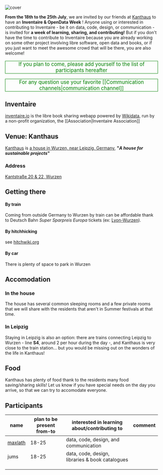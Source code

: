 <!-- LANG:EN, title="Inventaire & OpenData Week 2019"-->

![cover](https://matrix.org/_matrix/media/v1/download/matrix.allmende.io/zSNFZbIrmKscTZliJTldOhKp)

**From the 18th to the 25th July**, we are invited by our friends at [Kanthaus](https://kanthaus.online/en/) to have an **Inventaire & OpenData Week** ! Anyone using or interested in contributing to Inventaire - be it on data, code, design, or communication - is invited for **a week of learning, sharing, and contributing!** But if you don't have the time to contribute to Inventaire because you are already working on some other project involving libre software, open data and books, or if you just want to meet the awesome crowd that will be there, you are also welcome!

<p style="text-align: center; color: green; font-size: 1.2em; border: 1px solid">If you plan to come, please add yourself to the list of participants hereafter</p>

<p style="text-align: center; color: green; font-size: 1.2em; border: 1px solid">For any question use your favorite [[Communication channels|communication channel]]
<p>

## Inventaire
[inventaire.io](https://inventaire.io) is the libre book sharing webapp powered by [Wikidata](http://wikidata.org), run by a non-profit organization, the [[Association|Inventaire Association]]

## Venue: Kanthaus
[Kanthaus](https://kanthaus.online/en/) is [a house in Wurzen, near Leipzig, Germany](https://www.openstreetmap.org/way/99897633), **"*A house for sustainable projects*"**

### Address
[Kantstraße 20 & 22, Wurzen](https://www.openstreetmap.org/way/99897633)

## Getting there
#### By train
Coming from outside Germany to Wurzen by train can be affordable thank to Deutsch Bahn *Super Sparpreis Europa* tickets (ex: [Lyon-Wurzen](https://www.trainline.eu/search/lyon/wurzen/2019-07-17-06:00)).
#### By hitchhicking
see [hitchwiki.org](https://hitchwiki.org)
#### By car
There is plenty of space to park in Wurzen

## Accomodation
### In the house
The house has several common sleeping rooms and a few private rooms that we will share with the residents that aren't in Summer festivals at that time.
### In Leipzig
Staying in Leipzig is also an option: there are trains connecting Leipzig to Wurzen - line **S4**, around 2 per hour during the day -, and Kanthaus is very close to the train station... but you would be missing out on the wonders of the life in Kanthaus!

## Food
Kanthaus has plenty of food thank to the residents many food saving/sharing skills! Let us know if you have special needs on the day you arrive, so that we can try to accomodate everyone.

## Participants
| name |plan to be present from-to|interested in learning about/contributing to | comment|
|---|---|---|---|
| [maxlath](https://maxlath.eu) | 18-25| data, code, design, and communication | |
| jums | 18-25| data, code, design, libraries & book catalogues | |
|   |   |   |   |
|   |   |   |   |
|   |   |   |   |